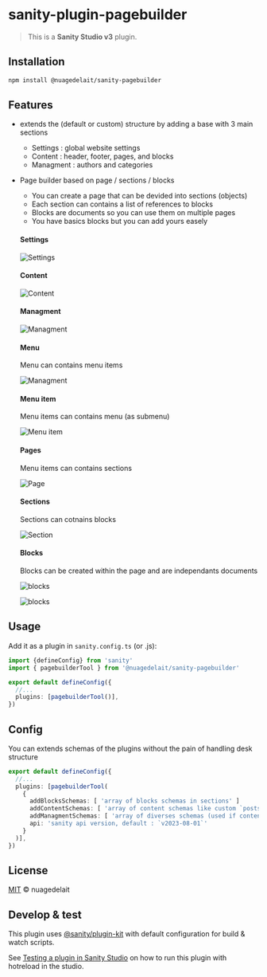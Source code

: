 # sanity-plugin-pagebuilder

> This is a **Sanity Studio v3** plugin.

## Installation

```sh
npm install @nuagedelait/sanity-pagebuilder
```

## Features 

- extends the (default or custom) structure by adding a base with 3 main sections
  - Settings : global website settings
  - Content : header, footer, pages, and blocks
  - Managment : authors and categories
- Page builder based on page / sections / blocks
  - You can create a page that can be devided into sections (objects)
  - Each section can contains a list of references to blocks
  - Blocks are documents so you can use them on multiple pages
  - You have basics blocks but you can add yours easely

  #### Settings
  ![Settings](https://raw.githubusercontent.com/nuagedelait/sanity-pagebuilder/282a482db6fa3a93164c02f8650e39a78e022190/doc/images/settings.png)  

  #### Content
  ![Content](https://raw.githubusercontent.com/nuagedelait/sanity-pagebuilder/282a482db6fa3a93164c02f8650e39a78e022190/doc/images/content.png)

  #### Managment
  ![Managment](https://raw.githubusercontent.com/nuagedelait/sanity-pagebuilder/282a482db6fa3a93164c02f8650e39a78e022190/doc/images/mng.png)

  #### Menu

  Menu can contains menu items

  ![Managment](https://raw.githubusercontent.com/nuagedelait/sanity-pagebuilder/282a482db6fa3a93164c02f8650e39a78e022190/doc/images/menu.png)

  #### Menu item

  Menu items can contains menu (as submenu)

  ![Menu item](https://raw.githubusercontent.com/nuagedelait/sanity-pagebuilder/282a482db6fa3a93164c02f8650e39a78e022190/doc/images/menu-item.png)

  #### Pages

  Menu items can contains sections

  ![Page](https://raw.githubusercontent.com/nuagedelait/sanity-pagebuilder/282a482db6fa3a93164c02f8650e39a78e022190/doc/images/homepage.png)

  #### Sections

  Sections can cotnains blocks

  ![Section](https://raw.githubusercontent.com/nuagedelait/sanity-pagebuilder/282a482db6fa3a93164c02f8650e39a78e022190/doc/images/section.png)

  #### Blocks

  Blocks can be created within the page and are independants documents

  ![blocks](https://raw.githubusercontent.com/nuagedelait/sanity-pagebuilder/282a482db6fa3a93164c02f8650e39a78e022190/doc/images/blocks.png)

  ![blocks](https://raw.githubusercontent.com/nuagedelait/sanity-pagebuilder/282a482db6fa3a93164c02f8650e39a78e022190/doc/images/blocks-2.png)

  

## Usage

Add it as a plugin in `sanity.config.ts` (or .js):

```ts
import {defineConfig} from 'sanity'
import { pagebuilderTool } from '@nuagedelait/sanity-pagebuilder'

export default defineConfig({
  //...
  plugins: [pagebuilderTool()],
})
```

## Config

You can extends schemas of the plugins without the pain of handling desk structure

```ts
export default defineConfig({
  //...
  plugins: [pagebuilderTool(
    {
      addBlocksSchemas: [ 'array of blocks schemas in sections' ]
      addContentSchemas: [ 'array of content schemas like custom `posts` or `articles`' ]
      addManagmentSchemas: [ 'array of diverses schemas (used if contents)' ] 
      api: 'sanity api version, default : `v2023-08-01`'
    }
  )],
})
```


## License

[MIT](LICENSE) © nuagedelait

## Develop & test

This plugin uses [@sanity/plugin-kit](https://github.com/sanity-io/plugin-kit)
with default configuration for build & watch scripts.

See [Testing a plugin in Sanity Studio](https://github.com/sanity-io/plugin-kit#testing-a-plugin-in-sanity-studio)
on how to run this plugin with hotreload in the studio.
